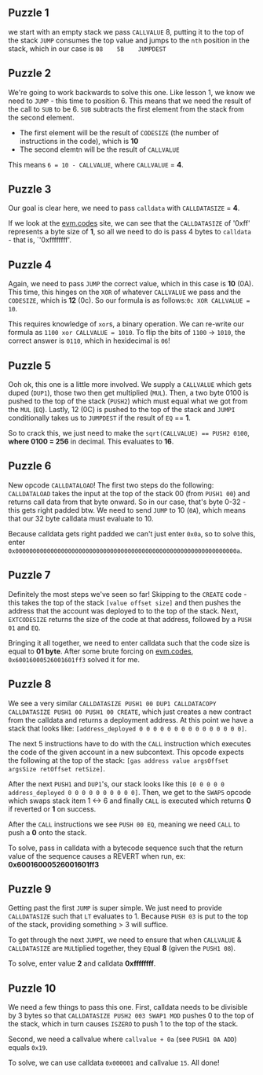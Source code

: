 ## Puzzle 1
we start with an empty stack
we pass `CALLVALUE` 8, putting it to the top of the stack
`JUMP` consumes the top value and jumps to the `nth` position in the stack, which in our case is `08    5B    JUMPDEST`

## Puzzle 2
We're going to work backwards to solve this one. Like lesson 1, we know we need to `JUMP` - this time to position 6. This means that we need the result of the call to `SUB` to be 6. 
`SUB` subtracts the first element from the stack from the second element.
* The first element will be the result of `CODESIZE` (the number of instructions in the code), which is **10**
* The second elemtn will be the result of `CALLVALUE`

This means `6 = 10 - CALLVALUE`, where `CALLVALUE` = **4**.

## Puzzle 3
Our goal is clear here, we need to pass `calldata` with `CALLDATASIZE` = **4**.

If we look at the [evm.codes](https://www.evm.codes/) site, we can see that the `CALLDATASIZE` of '0xff' represents a byte size of **1**, so all we need to do is pass 4 bytes to `calldata` - that is, `'0xffffffff'.

## Puzzle 4

Again, we need to pass `JUMP` the correct value, which in this case is **10** (0A). This time, this hinges on the `XOR` of whatever `CALLVALUE` we pass and the `CODESIZE`, which is **12** (0c). So our formula is as follows:`0c XOR CALLVALUE = 10`.

This requires knowledge of `xor`s, a binary operation. We can re-write our formula as `1100 xor CALLVALUE = 1010`. To flip the bits of `1100` -> `1010`, the correct answer is `0110`, which in hexidecimal is `06`!

## Puzzle 5
Ooh ok, this one is a little more involved. We supply a `CALLVALUE` which gets duped (`DUP1`), those two then get multiplied (`MUL`). Then, a two byte 0100 is pushed to the top of the stack (`PUSH2`) which must equal what we got from the `MUL` (`EQ`). Lastly, 12 (0C) is pushed to the top of the stack and `JUMPI` conditionally takes us to `JUMPDEST` if the result of `EQ` == **1**.

So to crack this, we just need to make the `sqrt(CALLVALUE) == PUSH2 0100`, **where 0100 = 256** in decimal. This evaluates to **16**.

## Puzzle 6
New opcode `CALLDATALOAD`! The first two steps do the following: `CALLDATALOAD` takes the input at the top of the stack 00 (from `PUSH1 00`) and returns call data from that byte onward. So in our case, that's byte 0-32 - this gets right padded btw. We need to send `JUMP` to 10 (`0A`), which means that our 32 byte calldata must evaluate to 10.

Because calldata gets right padded we can't just enter `0x0a`, so to solve this, enter `0x000000000000000000000000000000000000000000000000000000000000000a`.

## Puzzle 7
Definitely the most steps we've seen so far! Skipping to the `CREATE` code - this takes the top of the stack `[value offset size]` and then pushes the address that the account was deployed to to the top of the stack. Next, `EXTCODESIZE` returns the size of the code at that address, followed by a `PUSH 01` and `EQ`. 

Bringing it all together, we need to enter calldata such that the code size is equal to **01 byte**. After some brute forcing on [evm.codes](https://www.evm.codes/playground?unit=Wei&codeType=Mnemonic&code=%27y1z10z10twwy2v32%200xssssz2t%27~uuuuzv1%20y%2F%2F%20Example%20w%5CnvwPUSHuFFtwMULs~~%01stuvwyz~_), `0x60016000526001601ff3` solved it for me.

## Puzzle 8
We see a very similar `CALLDATASIZE PUSH1 00 DUP1 CALLDATACOPY CALLDATASIZE PUSH1 00 PUSH1 00 CREATE`, which just creates a new contract from the calldata and returns a deployment address. At this point we have a stack that looks like: `[address_deployed 0 0 0 0 0 0 0 0 0 0 0 0 0 0 0]`. 

The next 5 instructions have to do with the `CALL` instruction which executes the code of the given account in a new subcontext. This opcode expects the following at the top of the stack: `[gas address value argsOffset argsSize retOffset retSize]`.

After the next `PUSH1` and `DUP1`'s, our stack looks like this `[0 0 0 0 0 address_deployed 0 0 0 0 0 0 0 0 0 0]`. Then, we get to the `SWAP5` opcode which swaps stack item 1 <-> 6 and finally `CALL` is executed which returns **0** if reverted or **1** on success. 

After the `CALL` instructions we see `PUSH 00 EQ`, meaning we need `CALL` to push a **0** onto the stack. 

To solve, pass in calldata with a bytecode sequence such that the return value of the sequence causes a REVERT when run, ex: **0x60016000526001601ff3**

## Puzzle 9
Getting past the first `JUMP` is super simple. We just need to provide `CALLDATASIZE` such that `LT` evaluates to 1. Because `PUSH 03` is put to the top of the stack, providing something > 3 will suffice.

To get through the next `JUMPI`, we need to ensure that when `CALLVALUE` & `CALLDATASIZE` are `MUL`tiplied together, they `EQ`ual **8** (given the `PUSH1 08`). 

To solve, enter value **2** and calldata **0xffffffff**.

## Puzzle 10
We need a few things to pass this one. First, calldata needs to be divisible by 3 bytes so that `CALLDATASIZE PUSH2 003 SWAP1 MOD` pushes 0 to the top of the stack, which in turn causes `ISZERO` to push 1 to the top of the stack.

Second, we need a callvalue where `callvalue + 0a` (see `PUSH1 0A ADD`) equals `0x19`.

To solve, we can use calldata `0x000001` and callvalue `15`. All done!